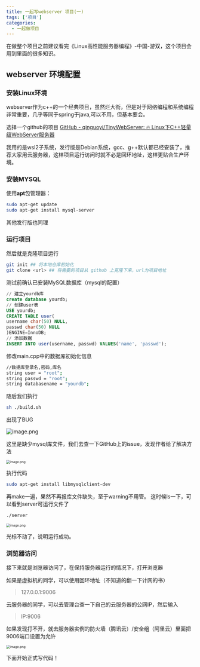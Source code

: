 ```yaml
---
title: 一起写webserver 项目(一)
tags: ['项目']
categories:
  - 一起做项目
---
```



在做整个项目之前建议看完《Linux高性能服务器编程》-中国-游双，这个项目会用到里面的很多知识。

## webserver 环境配置

### 安装Linux环境
webserver作为c++的一个经典项目，虽然烂大街，但是对于网络编程和系统编程非常重要，几乎等同于spring于java,可以不用，但基本要会。

选择一个github的项目 [GitHub - qinguoyi/TinyWebServer: :fire: Linux下C++轻量级WebServer服务器](https://github.com/qinguoyi/TinyWebServer)

我用的是wsl2子系统，发行版是Debian系统，gcc、g++默认都已经安装了，推荐大家用云服务器，这样项目运行访问时就不必是回环地址，这样更贴合生产环境。

### 安装MYSQL
使用**apt**包管理器：
```sh
sudo apt-get update
sudo apt-get install mysql-server
```
其他发行版也同理

### 运行项目
然后就是克隆项目运行
```sh
git init ## 将本地仓库初始化
git clone <url> ## 将需要的项⽬从 github 上克隆下来，url为项⽬地址
```

测试前确认已安装MySQL数据库（mysql的配置）
```sql
// 建⽴yourdb库
create database yourdb;
// 创建user表
USE yourdb;
CREATE TABLE user(
username char(50) NULL,
passwd char(50) NULL
)ENGINE=InnoDB;
// 添加数据
INSERT INTO user(username, passwd) VALUES('name', 'passwd');
```

修改main.cpp中的数据库初始化信息
```sh
//数据库登录名,密码,库名
string user = "root";
string passwd = "root";
string databasename = "yourdb";
```

随后我们执行
```sh
sh ./build.sh
```

出现了BUG

![image.png](http://yesho-web.oss-cn-hangzhou.aliyuncs.com/img/20240429210138.png)

这里是缺少mysql库文件，我们去查一下GitHub上的issue，发现作者给了解决方法


<img src="http://yesho-web.oss-cn-hangzhou.aliyuncs.com/img/20240429210238.png" alt="image.png" style="zoom:60%;" />


执行代码
```sh
sudo apt-get install libmysqlclient-dev
```

再make一遍，果然不再报库文件缺失，至于warning不用管。
这时候ls一下，可以看到server可运行文件了

```sh
./server
```

<img src="http://img-blog.csdnimg.cn/img_convert/e009c7109caf9c7308f3f6b3f5e2a390.png" alt="image.png" style="zoom:60%;" />


光标不动了，说明运行成功。

### 浏览器访问

接下来就是浏览器访问了，在保持服务器运行的情况下，打开浏览器

如果是虚拟机的同学，可以使用回环地址（不知道的翻一下计网的书）

> 127.0.0.1:9006

云服务器的同学，可以去管理台查一下自己的云服务器的公网IP，然后输入

> IP:9006

如果发现打不开，就去服务器实例的防火墙（腾讯云）/安全组（阿里云）里面把9006端口设置为允许

<img src="http://yesho-web.oss-cn-hangzhou.aliyuncs.com/img/20240429210447.png" alt="image.png" style="zoom:60%;" />


下面开始正式写代码！